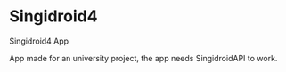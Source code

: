 # Singidroid4
Singidroid4 App

App made for an university project, the app needs SingidroidAPI to work.
